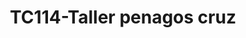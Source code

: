 ---
title: "TC114-Taller penagos cruz"
url: /fusagasuga/tc114-taller-penagos-cruz/
shop: Autowerkstatt
---
